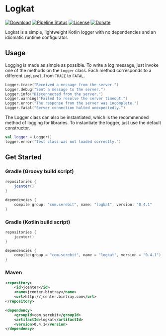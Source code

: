 # Logkat
[![Download][bintray]](https://bintray.com/serebit/Maven/logkat)
[![Pipeline Status][gitlab-ci]](https://gitlab.com/serebit/logkat/pipelines)
[![License][license]](https://www.apache.org/licenses/LICENSE-2.0.html)
[![Donate][paypal]](https://paypal.me/gdeadshot)

Logkat is a simple, lightweight Kotlin logger with no dependencies and an idiomatic runtime configurator.

## Usage
Logging is made as simple as possible. To write a log message, just invoke one of the methods on the `Logger` class. 
Each method corresponds to a different `LogLevel`, from `TRACE` to `FATAL`.
```kotlin
Logger.trace("Received a message from the server.")
Logger.debug("Sent a message to the server.")
Logger.info("Disconnected from the server.")
Logger.warning("Failed to resolve the server timeout.")
Logger.error("The response from the server was incomplete.")
Logger.fatal("Server connection halted unexpectedly.")
```
The Logger class can also be instantiated, which is the recommended method of logging for libraries. To instantiate 
the logger, just use the default constructor.
```kotlin
val logger = Logger()
logger.error("Test class was not loaded correctly.")
```

## Get Started
### Gradle (Groovy build script)
```gradle
repositories {
    jcenter()
}

dependencies {
    compile group: "com.serebit", name: "logkat", version: "0.4.1"
}
```
### Gradle (Kotlin build script)
```kts
repositories {
    jcenter()
}

dependencies {
    compile(group = "com.serebit", name = "logkat", version = "0.4.1")
}
```
### Maven
```xml
<repository>
    <id>jcenter</id>
    <name>jcenter-bintray</name>
    <url>http://jcenter.bintray.com</url>
</repository>
```
```xml
<dependency>
    <groupId>com.serebit</groupId>
    <artifactId>logkat</artifactId>
    <version>0.4.1</version>
</dependency>
```

[bintray]: https://api.bintray.com/packages/serebit/Maven/logkat/images/download.svg "Download from Bintray"
[gitlab-ci]: https://gitlab.com/serebit/logkat/badges/master/build.svg "Pipeline Status"
[license]: https://img.shields.io/badge/License-Apache%202.0-lightgrey.svg "License"
[paypal]: https://img.shields.io/badge/Donate-PayPal-blue.svg "Donate via PayPal"
